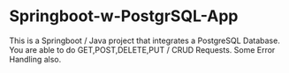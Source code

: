 # Springboot-w-PostgrSQL-App
This is a Springboot / Java project that integrates a PostgreSQL Database. You are able to do GET,POST,DELETE,PUT / CRUD Requests. Some Error Handling also.
